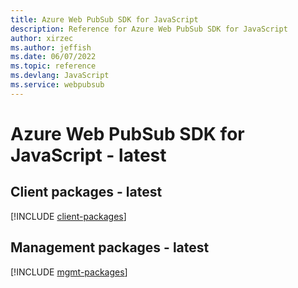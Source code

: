 ```yaml
---
title: Azure Web PubSub SDK for JavaScript
description: Reference for Azure Web PubSub SDK for JavaScript
author: xirzec
ms.author: jeffish
ms.date: 06/07/2022
ms.topic: reference
ms.devlang: JavaScript
ms.service: webpubsub
---
```

# Azure Web PubSub SDK for JavaScript - latest
## Client packages - latest
[!INCLUDE [client-packages](web-pubsub-client-index.md)]

## Management packages - latest
[!INCLUDE [mgmt-packages](web-pubsub-mgmt-index.md)]
